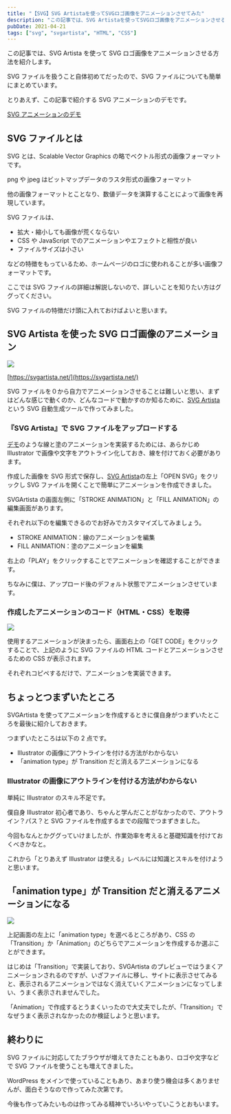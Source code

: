 ```yaml
---
title: "【SVG】SVG Artistaを使ってSVGロゴ画像をアニメーションさせてみた"
description: "この記事では、SVG Artistaを使ってSVGロゴ画像をアニメーションさせる方法を紹介します。SVGファイルについても簡潔に解説しており、SVGのことはよくわからないけどアニメーションさせてみたいという方におすすめの記事です。"
pubDate: 2021-04-21
tags: ["svg", "svgartista", "HTML", "CSS"]
---
```


この記事では、SVG Artista を使って SVG ロゴ画像をアニメーションさせる方法を紹介します。

SVG ファイルを扱うこと自体初めてだったので、SVG ファイルについても簡単にまとめています。

とりあえず、この記事で紹介する SVG アニメーションのデモです。

[SVG アニメーションのデモ](https://codepen.io/doshimaf/pen/zYeRqOZ)

## SVG ファイルとは

SVG とは、Scalable Vector Graphics の略でベクトル形式の画像フォーマットです。

png や jpeg はビットマップデータのラスタ形式の画像フォーマット

他の画像フォーマットとことなり、数値データを演算することによって画像を再現しています。

SVG ファイルは、

-   拡大・縮小しても画像が荒くならない
-   CSS や JavaScript でのアニメーションやエフェクトと相性が良い
-   ファイルサイズは小さい

などの特徴をもっているため、ホームページのロゴに使われることが多い画像フォーマットです。

ここでは SVG ファイルの詳細は解説しないので、詳しいことを知りたい方はググってください。

SVG ファイルの特徴だけ頭に入れておけばよいと思います。

## SVG Artista を使った SVG ロゴ画像のアニメーション

![](/images/SVG-art.jpg)

[https://svgartista.net/](https://svgartista.net/)

SVG ファイルを０から自力でアニメーションさせることは難しいと思い、まずはどんな感じで動くのか、どんなコードで動かすのか知るために、[SVG Artista](https://svgartista.net/)　という SVG 自動生成ツールで作ってみました。

### 『SVG Artista』で SVG ファイルをアップロードする

[デモ](https://codepen.io/doshimaf/pen/zYeRqOZ)のような線と塗のアニメーションを実装するためには、あらかじめ Illustrator で画像や文字をアウトライン化しておき、線を付けておく必要があります。

作成した画像を SVG 形式で保存し、[SVG Artista](https://svgartista.net/)の左上「OPEN SVG」をクリックし SVG ファイルを開くことで簡単にアニメーションを作成できました。

SVGArtista の画面左側に「STROKE ANIMATION」と「FILL ANIMATION」の編集画面があります。

それぞれ以下のを編集できるのでお好みでカスタマイズしてみましょう。

-   STROKE ANIMATION：線のアニメーションを編集
-   FILL ANIMATION：塗のアニメーションを編集

右上の「PLAY」をクリックすることでアニメーションを確認することができます。

ちなみに僕は、アップロード後のデフォルト状態でアニメーションさせています。

### 作成したアニメーションのコード（HTML・CSS）を取得

![](/images/SVG-art01.jpg)

使用するアニメーションが決まったら、画面右上の「GET CODE」をクリックすることで、上記のように SVG ファイルの HTML コードとアニメーションさせるための CSS が表示されます。

それぞれコピペするだけで、アニメーションを実装できます。

## ちょっとつまずいたところ

SVGArtista を使ってアニメーションを作成するときに僕自身がつまずいたところを最後に紹介しておきます。

つまずいたところは以下の 2 点です。

-   Illustrator の画像にアウトラインを付ける方法がわからない
-   「animation type」が Transition だと消えるアニメーションになる

### Illustrator の画像にアウトラインを付ける方法がわからない

単純に Illustrator のスキル不足です。

僕自身 Illustrator 初心者であり、ちゃんと学んだことがなかったので、アウトライン？パス？と SVG ファイルを作成するまでの段階でつまずきました。

今回もなんとかググっていけましたが、作業効率を考えると基礎知識を付けておくべきかなと。

これから「とりあえず Illustrator は使える」レベルには知識とスキルを付けようと思います。

## 「animation type」が Transition だと消えるアニメーションになる

![](/images/SVG-art.jpg)

上記画面の左上に「animation type」を選べるところがあり、CSS の「Transition」か「Animation」のどちらでアニメーションを作成するか選ぶことができます。

はじめは「Transition」で実装しており、SVGArtista のプレビューではうまくアニメーションされるのですが、いざファイルに移し、サイトに表示させてみると、表示されるアニメーションではなく消えていくアニメーションになってしまい、うまく表示されませんでした。

「Animation」で作成するとうまくいったので大丈夫でしたが、「Transition」でなぜうまく表示されなかったのか検証しようと思います。

## 終わりに

SVG ファイルに対応してたブラウザが増えてきたこともあり、ロゴや文字などで SVG ファイルを使うことも増えてきました。

WordPress をメインで使っていることもあり、あまり使う機会は多くありませんが、面白そうなので作ってみた次第です。

今後も作ってみたいものは作ってみる精神でいろいやっていこうとおもいます。
